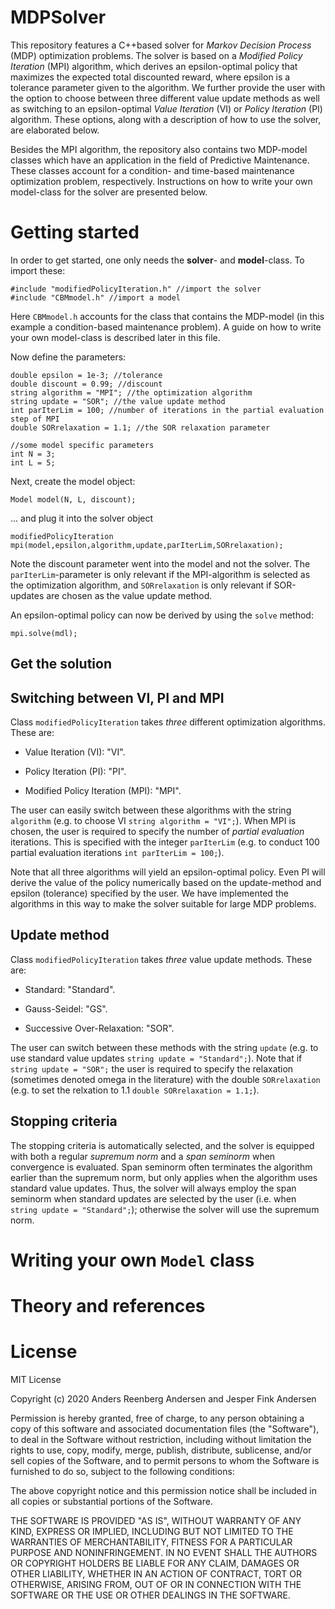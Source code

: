 # MDPSolver

This repository features a C++based solver for *Markov Decision Process* (MDP) optimization problems. The solver is based on a *Modified Policy Iteration* (MPI) algorithm, which derives an epsilon-optimal policy that maximizes the expected total discounted reward, where epsilon is a tolerance parameter given to the algorithm. We further provide the user with the option to choose between three different value update methods as well as switching to an epsilon-optimal *Value Iteration* (VI) or *Policy Iteration* (PI) algorithm. These options, along with a description of how to use the solver, are elaborated below.

Besides the MPI algorithm, the repository also contains two MDP-model classes which have an application in the field of Predictive Maintenance. These classes account for a condition- and time-based maintenance optimization problem, respectively. Instructions on how to write your own model-class for the solver are presented below. 

# Getting started

In order to get started, one only needs the **solver**- and **model**-class. To import these:
```
#include "modifiedPolicyIteration.h" //import the solver
#include "CBMmodel.h" //import a model

```
Here `CBMmodel.h` accounts for the class that contains the MDP-model (in this example a condition-based maintenance problem). A guide on how to write your own model-class is described later in this file.

Now define the parameters:
```
double epsilon = 1e-3; //tolerance
double discount = 0.99; //discount
string algorithm = "MPI"; //the optimization algorithm
string update = "SOR"; //the value update method
int parIterLim = 100; //number of iterations in the partial evaluation step of MPI
double SORrelaxation = 1.1; //the SOR relaxation parameter 

//some model specific parameters
int N = 3;
int L = 5; 
```

Next, create the model object:
```
Model model(N, L, discount);
```
... and plug it into the solver object
```
modifiedPolicyIteration mpi(model,epsilon,algorithm,update,parIterLim,SORrelaxation);
```

Note the discount parameter went into the model and not the solver. The `parIterLim`-parameter is only relevant if the MPI-algorithm is selected as the optimization algorithm, and `SORrelaxation` is only relevant if SOR-updates are chosen as the value update method. 

An epsilon-optimal policy can now be derived by using the `solve` method:
```
mpi.solve(mdl);
```

## Get the solution


## Switching between VI, PI and MPI

Class `modifiedPolicyIteration` takes *three* different optimization algorithms. These are:

* Value Iteration (VI): "VI". 

* Policy Iteration (PI): "PI".
         
* Modified Policy Iteration (MPI): "MPI".
         
         
The user can easily switch between these algorithms with the string `algorithm` (e.g. to choose VI `string algorithm = "VI";`). When MPI is chosen, the user is required to specify the number of *partial evaluation* iterations. This is specified with the integer `parIterLim` (e.g. to conduct 100 partial evaluation iterations `int parIterLim = 100;`).

Note that all three algorithms will yield an epsilon-optimal policy. Even PI will derive the value of the policy numerically based on the update-method and epsilon (tolerance) specified by the user. We have implemented the algorithms in this way to make the solver suitable for large MDP problems.

## Update method

Class `modifiedPolicyIteration` takes *three* value update methods. These are:

* Standard: "Standard".

* Gauss-Seidel: "GS".

* Successive Over-Relaxation: "SOR".

The user can switch between these methods with the string `update` (e.g. to use standard value updates `string update = "Standard";`). Note that if `string update = "SOR";` the user is required to specify the relaxation (sometimes denoted omega in the literature) with the double `SORrelaxation` (e.g. to set the relxation to 1.1 `double SORrelaxation = 1.1;`). 

## Stopping criteria

The stopping criteria is automatically selected, and the solver is equipped with both a regular *supremum norm* and a *span seminorm* when convergence is evaluated. Span seminorm often terminates the algorithm earlier than the supremum norm, but only applies when the algorithm uses standard value updates. Thus, the solver will always employ the span seminorm when standard updates are selected by the user (i.e. when `string update = "Standard";`); otherwise the solver will use the supremum norm.

# Writing your own `Model` class

# Theory and references

# License

MIT License

Copyright (c) 2020 Anders Reenberg Andersen and Jesper Fink Andersen

Permission is hereby granted, free of charge, to any person obtaining a copy
of this software and associated documentation files (the "Software"), to deal
in the Software without restriction, including without limitation the rights
to use, copy, modify, merge, publish, distribute, sublicense, and/or sell
copies of the Software, and to permit persons to whom the Software is
furnished to do so, subject to the following conditions:

The above copyright notice and this permission notice shall be included in all
copies or substantial portions of the Software.

THE SOFTWARE IS PROVIDED "AS IS", WITHOUT WARRANTY OF ANY KIND, EXPRESS OR
IMPLIED, INCLUDING BUT NOT LIMITED TO THE WARRANTIES OF MERCHANTABILITY,
FITNESS FOR A PARTICULAR PURPOSE AND NONINFRINGEMENT. IN NO EVENT SHALL THE
AUTHORS OR COPYRIGHT HOLDERS BE LIABLE FOR ANY CLAIM, DAMAGES OR OTHER
LIABILITY, WHETHER IN AN ACTION OF CONTRACT, TORT OR OTHERWISE, ARISING FROM,
OUT OF OR IN CONNECTION WITH THE SOFTWARE OR THE USE OR OTHER DEALINGS IN THE
SOFTWARE.
